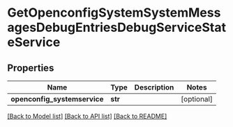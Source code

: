 # GetOpenconfigSystemSystemMessagesDebugEntriesDebugServiceStateService

## Properties
Name | Type | Description | Notes
------------ | ------------- | ------------- | -------------
**openconfig_systemservice** | **str** |  | [optional] 

[[Back to Model list]](../README.md#documentation-for-models) [[Back to API list]](../README.md#documentation-for-api-endpoints) [[Back to README]](../README.md)


